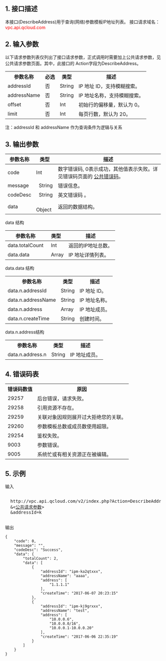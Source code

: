 ## 1. 接口描述
 
本接口(DescribeAddress)用于查询(网络)参数模板IP地址列表。
接口请求域名：<font style="color:red">vpc.api.qcloud.com</font>
 

## 2. 输入参数
 
以下请求参数列表仅列出了接口请求参数，正式调用时需要加上公共请求参数，见公共请求参数页面。其中，此接口的 Action字段为DescribeAddress。
<table class="t"><tbody><tr>
<th><b>参数名称</b></th>
<th><b>必选</b></th>
<th><b>类型</b></th>
<th><b>描述</b></th>
<tr>
<td> addressId <td> 否 <td> String <td> IP 地址 ID，支持模糊搜索。
<tr>
<td> addressName <td> 否 <td> String <td> IP 地址名称，支持模糊搜索。
<tr>
<td> offset <td> 否 <td> Int <td> 初始行的偏移量，默认为 0。
<tr>
<td> limit <td> 否 <td> Int <td> 每页行数，默认为 20。
</tbody></table>

注：addressId 和 addressName 作为查询条件为逻辑与关系

## 3. 输出参数
 

| 参数名称 | 类型 | 描述 |
|---------|---------|---------|
| code | Int | 数字错误码, 0表示成功，其他值表示失败。详见错误码页面的 <a href='/document/api/215/4781' title='公共错误码'>公共错误码</a>。|
| message |   String | 错误信息。 |
| codeDesc |   String | 英文错误码 。|
| data |   Object | 返回的数据结构。|

data 结构

| 参数名称 | 类型 | 描述 |
|---------|---------|---------|
| data.totalCount |   Int | 返回的IP地址总数。 |
| data.data |   Array | IP 地址详情列表。|



data.data 结构
<table class="t"><tbody><tr>
<th><b>参数名称</b></th>
<th><b>类型</b></th>
<th><b>描述</b></th>
<tr>
<td> data.n.addressId <td> String <td> IP 地址 ID。
<tr>
<td> data.n.addressName <td> String <td> IP 地址名称。
<tr>
<td> data.n.address <td> Array <td> IP 地址成员。
<tr>
<td> data.n.createTime <td> String <td> 创建时间。
</tbody></table>

data.n.address结构
<table class="t"><tbody><tr>
<th><b>参数名称</b></th>
<th><b>类型</b></th>
<th><b>描述</b></th>
<tr>
<td> data.n.address.n <td> String <td> IP 地址成员。
</tbody></table>

## 4. 错误码表
 <table class="t"><tbody><tr>
<th><b>错误码数值</b></th>
<th><b>原因</b></th>
<tr>
<td> 29257 <td> 后台错误，请求失败。
<tr>
<td> 29258 <td> 引用资源不存在。
<tr>
<td> 29259 <td> 关联对象因规则展开过大拒绝您的关联。
<tr>
<td> 29260 <td> 参数模板总数或成员数使用超限。
<tr>
<td> 29254 <td> 鉴权失败。
<tr>
<td> 9003 <td> 参数错误。
<tr>
<td> 9005 <td> 系统忙或有相关资源正在被编辑。
</tbody></table>


## 5. 示例
 
输入
<pre>

  http://vpc.api.qcloud.com/v2/index.php?Action=DescribeAddress
  &<<a href="/document/product/215/4772">公共请求参数</a>>
  &addressId=k

</pre>

输出
```
{
    "code": 0,
    "message": "",
	"codeDesc": "Success",
    "data": {
        "totalCount": 2,
        "data": [
            {
                "addressId": "ipm-ka2qtxxx",
                "addressName": "aaaa",
                "address": [
                    "1.1.1.1"
                ],
                "createTime": "2017-06-07 20:23:15"
            },
            {
                "addressId": "ipm-kj9grxxx",
                "addressName": "test",
                "address": [
                    "10.0.0.6",
                    "10.0.0.0/16",
                    "10.0.0.1-10.0.0.20"
                ],
                "createTime": "2017-06-06 22:35:19"
            }
        ]
    }
}
```

